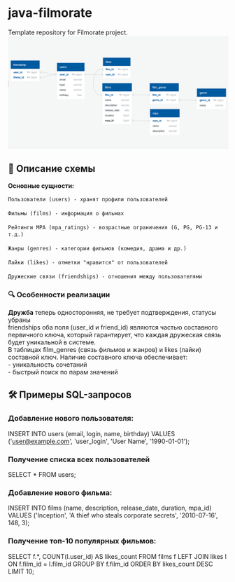 # java-filmorate
Template repository for Filmorate project.
![schema.png](schema.png)
## 📝 Описание схемы
**Основные сущности:**

    Пользователи (users) - хранят профили пользователей

    Фильмы (films) - информация о фильмах

    Рейтинги MPA (mpa_ratings) - возрастные ограничения (G, PG, PG-13 и т.д.)

    Жанры (genres) - категории фильмов (комедия, драма и др.)

    Лайки (likes) - отметки "нравится" от пользователей

    Дружеские связи (friendships) - отношения между пользователями

   

### 🔍 Особенности реализации
**Дружба** теперь односторонняя, не требует подтверждения, статусы убраны  
 friendships оба поля (user_id и friend_id) являются частью составного первичного ключа, который гарантирует, что каждая дружеская связь будет уникальной в системе.  
В таблицах film_genres (связь фильмов и жанров) и likes (лайки)  составной ключ.
Наличие составного ключа обеспечивает:  
    - уникальность сочетаний  
    - быстрый поиск по парам значений
   
## 🛠 Примеры SQL-запросов

### Добавление нового пользователя:

INSERT INTO users (email, login, name, birthday)
VALUES ('user@example.com', 'user_login', 'User Name', '1990-01-01');

### Получение списка всех пользователей

SELECT * FROM users;

### Добавление нового фильма:

INSERT INTO films (name, description, release_date, duration, mpa_id)
VALUES ('Inception', 'A thief who steals corporate secrets', '2010-07-16', 148, 3);

### Получение топ-10 популярных фильмов:

SELECT f.*, COUNT(l.user_id) AS likes_count
FROM films f
LEFT JOIN likes l ON f.film_id = l.film_id
GROUP BY f.film_id
ORDER BY likes_count DESC
LIMIT 10;

